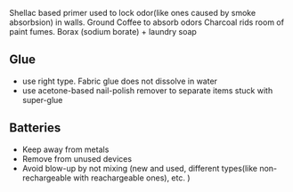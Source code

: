 Shellac based primer used to lock odor(like ones caused by smoke absorbsion) in walls.
Ground Coffee to absorb odors
Charcoal rids room of paint fumes.
Borax (sodium borate) + laundry soap


## Glue
- use right type. Fabric glue does not dissolve in water
- use acetone-based nail-polish remover to separate items stuck with super-glue

## Batteries
- Keep away from metals
- Remove from unused devices
- Avoid blow-up by not mixing (new and used, different types(like non-rechargeable with reachargeable ones), etc. )
